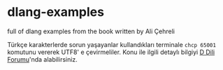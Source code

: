 # dlang-examples
 full of dlang examples from the book written by Ali Çehreli

Türkçe karakterlerde sorun yaşayanlar kullandıkları terminale `chcp 65001` komutunu vererek UTF8' e çevirmeliler. Konu ile ilgili detaylı bilgiyi [D Dili Forumu][1]'nda alabilirsiniz.

[1]: http://ddili.org/forum/post/8;?unb666sess=9a2ae08df7910b8e29b123d8df22cd05 "D Dili Forumu"
